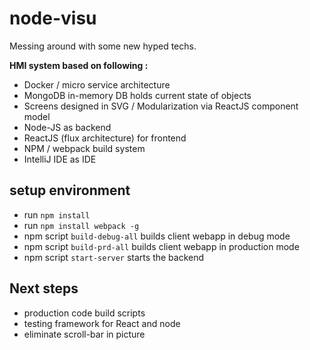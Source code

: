 # node-visu

Messing around with some new hyped techs.

**HMI system based on following :**
* Docker / micro service architecture
* MongoDB in-memory DB holds current state of objects
* Screens designed in SVG / Modularization via ReactJS component model
* Node-JS as backend
* ReactJS (flux architecture) for frontend
* NPM / webpack build system
* IntelliJ IDE as IDE

## setup environment
* run `npm install`
* run `npm install webpack -g`
* npm script `build-debug-all` builds client webapp in debug mode
* npm script `build-prd-all` builds client webapp in production mode
* npm script `start-server` starts the backend

## Next steps
* production code build scripts
* testing framework for React and node
* eliminate scroll-bar in picture